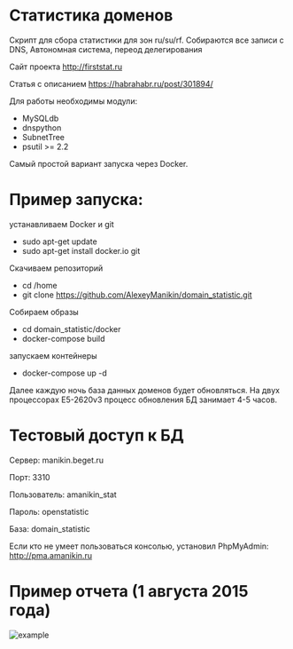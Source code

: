 # Статистика доменов
Скрипт для сбора статистики для зон ru/su/rf. Собираются все записи c DNS, 
Автономная система, переод делегирования

Сайт проекта       http://firststat.ru

Статья с описанием https://habrahabr.ru/post/301894/

Для работы необходимы модули:
- MySQLdb
- dnspython
- SubnetTree
- psutil >= 2.2

Самый простой вариант запуска через Docker.

# Пример запуска:

устанавливаем Docker и git

* sudo apt-get update 
* sudo apt-get install docker.io git

Скачиваем репозиторий

* cd /home
* git clone https://github.com/AlexeyManikin/domain_statistic.git

Собираем образы

* cd domain_statistic/docker
* docker-compose build

запускаем контейнеры

* docker-compose up -d



Далее каждую ночь база данных доменов будет обновляться. На двух процессорах E5-2620v3 процесс обновления БД занимает 4-5 часов.

# Тестовый доступ к БД

 Сервер: manikin.beget.ru
 
 Порт: 3310
 
 Пользователь: amanikin_stat
 
 Пароль: openstatistic
 
 База: domain_statistic

Если кто не умеет пользоваться консолью, установил PhpMyAdmin: http://pma.amanikin.ru


# Пример отчета (1 августа 2015 года)

![example](https://scontent.xx.fbcdn.net/hphotos-xpt1/t31.0-8/11779902_855515371153091_8587193411725580989_o.png)


